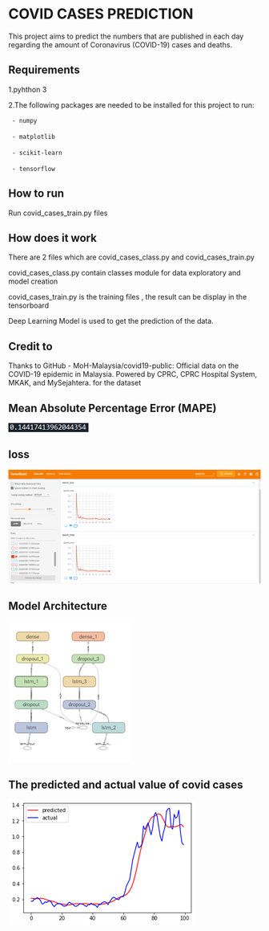 # COVID CASES PREDICTION
 This project aims to predict the numbers that are published in each day regarding the amount of Coronavirus (COVID-19) cases and deaths. 
 
## Requirements
 1.pyhthon 3
 
 2.The following packages are needed to be installed for this project to run:
 
     - numpy
     
     - matplotlib
     
     - scikit-learn
     
     - tensorflow
     
## How to run
 Run covid_cases_train.py files
 
## How does it work 
  There are 2 files which are covid_cases_class.py and covid_cases_train.py
  
  covid_cases_class.py contain classes module for data exploratory and model creation
  
  covid_cases_train.py is the training files , the result can be display in the tensorboard
  
  Deep Learning Model is used to get the prediction of the data.
  
## Credit to

 Thanks to GitHub - MoH-Malaysia/covid19-public: Official data on the COVID-19 epidemic in Malaysia. Powered by CPRC, CPRC Hospital System, MKAK, and MySejahtera.
 for the dataset
 
## Mean Absolute Percentage Error (MAPE)
 ![](/static/MAPE.PNG)
## loss 
 ![](/static/tensorboard.PNG)

## Model Architecture
 ![](/static/model_architecture.PNG)

## The predicted and actual value of covid cases
 ![](/static/prediction.png)

  
  

